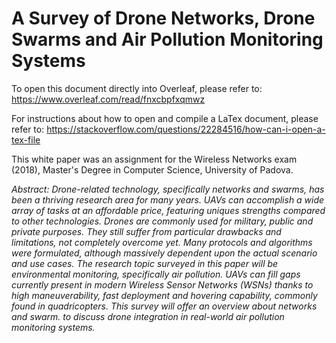 # A Survey of Drone Networks, Drone Swarms and Air Pollution Monitoring Systems

To open this document directly into Overleaf, please refer to:
https://www.overleaf.com/read/fnxcbpfxqmwz

For instructions about how to open and compile a LaTex document, please refer to: https://stackoverflow.com/questions/22284516/how-can-i-open-a-tex-file

This white paper was an assignment for the Wireless Networks exam (2018), Master's Degree in Computer Science, University of Padova.

*Abstract:
Drone-related technology, specifically networks and swarms, has been a thriving research area for many years. UAVs can accomplish a wide array of tasks at an affordable price, featuring uniques strengths compared to other technologies. Drones are commonly used for military, public and private purposes. They still suffer from particular drawbacks and limitations, not completely overcome yet. Many protocols and algorithms were formulated, although massively dependent upon the actual scenario and use cases. The research topic surveyed in this paper will be environmental monitoring, specifically air pollution. UAVs can fill gaps currently present in modern Wireless Sensor Networks (WSNs) thanks to high maneuverability, fast deployment and hovering capability, commonly found in quadricopters. This survey will offer an overview about networks and swarm. to discuss drone integration in real-world air pollution monitoring systems.*
